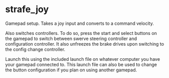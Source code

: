 # strafe_joy
Gamepad setup. Takes a joy input and converts to a command velocity.

Also switches controllers. To do so, press the start and select buttons on the gamepad to switch between swerve steering controller and configuration controller. It also unfreezes the brake drives upon switching to the config change controller.

Launch this using the included launch file on whatever computer you have your gamepad connected to. This launch file can also be used to change the button configuration if you plan on using another gamepad.